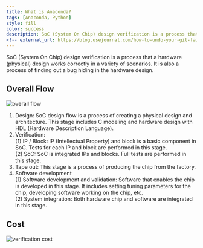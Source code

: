 ```yaml
---
title: What is Anaconda?
tags: [Anaconda, Python]
style: fill
color: success
description: SoC (System On Chip) design verification is a process that the product works correctly in a variety of scenarios. It is also a process of finding out bugs and defects hiding in the hardware design.
<!-- external_url: https://blog.usejournal.com/how-to-undo-your-git-failure-b76e31ecac74 -->
---
```


SoC (System On Chip) design verification is a process that a hardware (physical) design works correctly in a variety of scenarios. It is also a process of finding out a bug hiding in the hardware design. <br>

## Overall Flow
![overall flow](https://drive.google.com/uc?id=19uEBxrxZEhszDdGEZ_lvyWdA-YFsaQnR) <br>
1. Design: SoC design flow is a process of creating a physical design and architecture. This stage includes C modeling and hardware design with HDL (Hardware Description Language).  <br>
2. Verification: <br>
  (1) IP / Block: IP (Intellectual Property) and block is a basic component in SoC. Tests for each IP and block are performed in this stage.<br>
  (2) SoC: SoC is integrated IPs and blocks. Full tests are performed in this stage.<br>
3. Tape out: This stage is a process of producing the chip from the factory. <br>
4. Software development <br>
  (1) Software development and validation: Software that enables the chip is developed in this stage. It includes setting tuning parameters for the chip, developing software working on the chip, etc.<br>
  (2) System integration: Both hardware chip and software are integrated in this stage.<br>

## Cost
![verification cost](https://community.cadence.com/resized-image/__size/500x0/__key/communityserver-blogs-components-weblogfiles/00-00-00-01-06/michal2.png) <br>